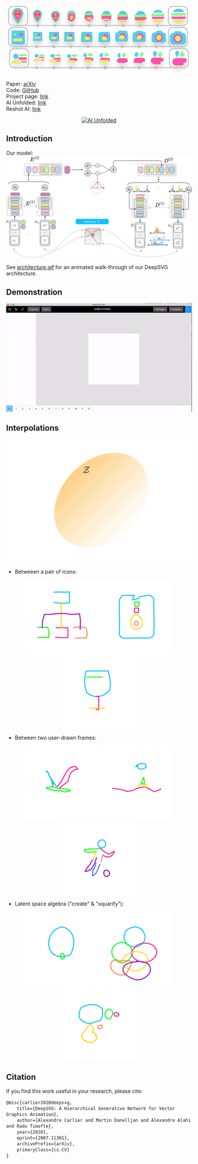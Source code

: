 ![pull_figure](imgs/pull_figure.png)

Paper: [arXiv](https://arxiv.org/abs/2007.11301) <br />
Code: [GitHub](https://github.com/alexandre01/deepsvg) <br />
Project page: [link](https://alexandre01.github.io/deepsvg) <br />
AI Unfolded: [link](https://www.aiunfolded.co/ai/deepsvg) <br />
Reshot AI: [link](https://www.reshot.ai)

<p align="center">
    <a href="https://www.aiunfolded.co">
        <img alt="AI Unfolded" src="https://www.aiunfolded.co/featured.svg" height=75>
    </a>
</p>

## Introduction
Our model:
![architecture](imgs/architecture.png)

See [architecture.gif](imgs/architecture.gif) for an animated walk-through of our DeepSVG architecture.

## Demonstration
![gui](imgs/gui.gif)

## Interpolations
![latent_space](imgs/latent_space.gif)

- Betweeen a pair of icons:
<p align="center">
    <img alt="1765_47599" src="imgs/interpolations/1765_47599.gif">
    <img alt="8251_102098" src="imgs/interpolations/8251_102098.gif">
    <img alt="43800_93247" src="imgs/interpolations/43800_93247.gif">
</p>


- Between two user-drawn frames:
<p align="center">
    <img alt="bird" src="imgs/animations/bird.gif">
    <img alt="ship" src="imgs/animations/ship.gif">
    <img alt="foot" src="imgs/animations/foot.gif">
</p>


- Latent space algebra ("create" & "squarify"):
<p align="center">
    <img alt="baloon" src="imgs/latent_ops/baloon.gif">
    <img alt="bubbles" src="imgs/latent_ops/bubbles.gif">
    <img alt="drill" src="imgs/latent_ops/drill.gif">
</p>

## Citation
If you find this work useful in your research, please cite:
```
@misc{carlier2020deepsvg,
    title={DeepSVG: A Hierarchical Generative Network for Vector Graphics Animation},
    author={Alexandre Carlier and Martin Danelljan and Alexandre Alahi and Radu Timofte},
    year={2020},
    eprint={2007.11301},
    archivePrefix={arXiv},
    primaryClass={cs.CV}
}
```